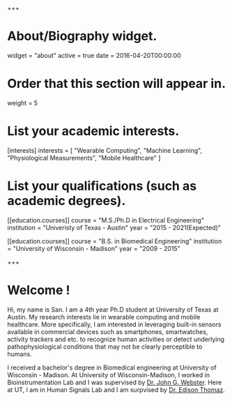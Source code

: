 +++
# About/Biography widget.
widget = "about"
active = true
date = 2016-04-20T00:00:00

# Order that this section will appear in.
weight = 5

# List your academic interests.
[interests]
  interests = [
    "Wearable Computing",
    "Machine Learning",
    "Physiological Measurements",
    "Mobile Healthcare"
  ]

# List your qualifications (such as academic degrees).
[[education.courses]]
  course = "M.S./Ph.D in Electrical Engineering"
  institution = "Univeristy of Texas - Austin"
  year = "2015 - 2021(Expected)"

[[education.courses]]
  course = "B.S. in Biomedical Engineering"
  institution = "University of Wisconsin - Madison"
  year = "2009 - 2015"
 
+++

# Welcome !
Hi, my name is San. I am a 4th year Ph.D student at University of Texas at Austin. My research interests lie in wearable computing and mobile healthcare. More specifically, I am interested in leveraging built-in sensors available in commercial devices such as smartphones, smartwatches, activity trackers and etc. to recognize human activities or detect underlying pathophysiological conditions that may not be clearly perceptible to humans. 

I received a bachelor's degree in Biomedical engineering at University of Wisconsin - Madison. At University of Wisconsin-Madison, I worked in Bioinstrumentation Lab and I was supervised by [Dr. John G. Webster](https://directory.engr.wisc.edu/display.php/faculty/webster_john?page=bme&search=faculty&item=webster_john). Here at UT, I am in Human Signals Lab and I am surpvised by [Dr. Edison Thomaz](http://users.ece.utexas.edu/~ethomaz/).
